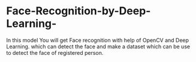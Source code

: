# Face-Recognition-by-Deep-Learning-
In this model You will get Face recognition with help of OpenCV and Deep Learning. which can detect the face and make a dataset which can be use to detect the face of registered person.
